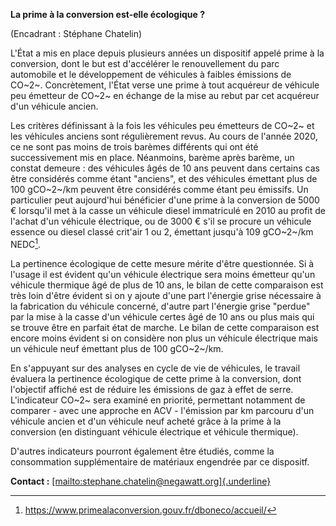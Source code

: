 **La prime à la conversion est-elle écologique ?**

(Encadrant : Stéphane Chatelin)

L'État a mis en place depuis plusieurs années un dispositif appelé prime
à la conversion, dont le but est d'accélérer le renouvellement du parc
automobile et le développement de véhicules à faibles émissions de
CO~2~. Concrètement, l'État verse une prime à tout acquéreur de véhicule
peu émetteur de CO~2~ en échange de la mise au rebut par cet acquéreur
d'un véhicule ancien.

Les critères définissant à la fois les véhicules peu émetteurs de CO~2~
et les véhicules anciens sont régulièrement revus. Au cours de l'année
2020, ce ne sont pas moins de trois barèmes différents qui ont été
successivement mis en place. Néanmoins, barème après barème, un constat
demeure : des véhicules âgés de 10 ans peuvent dans certains cas être
considérés comme étant "anciens", et des véhicules émettant plus de 100
gCO~2~/km peuvent être considérés comme étant peu émissifs. Un
particulier peut aujourd'hui bénéficier d'une prime à la conversion de
5000 € lorsqu'il met à la casse un véhicule diesel immatriculé en 2010
au profit de l'achat d'un véhicule électrique, ou de 3000 € s'il se
procure un véhicule essence ou diesel classé crit'air 1 ou 2, émettant
jusqu'à 109 gCO~2~/km NEDC[^1].

La pertinence écologique de cette mesure mérite d'être questionnée. Si à
l'usage il est évident qu'un véhicule électrique sera moins émetteur
qu'un véhicule thermique âgé de plus de 10 ans, le bilan de cette
comparaison est très loin d'être évident si on y ajoute d'une part
l'énergie grise nécessaire à la fabrication du véhicule concerné,
d'autre part l'énergie grise "perdue" par la mise à la casse d'un
véhicule certes âgé de 10 ans ou plus mais qui se trouve être en parfait
état de marche. Le bilan de cette comparaison est encore moins évident
si on considère non plus un véhicule électrique mais un véhicule neuf
émettant plus de 100 gCO~2~/km.

En s'appuyant sur des analyses en cycle de vie de véhicules, le travail
évaluera la pertinence écologique de cette prime à la conversion, dont
l'objectif affiché est de réduire les émissions de gaz à effet de serre.
L'indicateur CO~2~ sera examiné en priorité, permettant notamment de
comparer - avec une approche en ACV - l'émission par km parcouru d'un
véhicule ancien et d'un véhicule neuf acheté grâce à la prime à la
conversion (en distinguant véhicule électrique et véhicule thermique).

D'autres indicateurs pourront également être étudiés, comme la
consommation supplémentaire de matériaux engendrée par ce dispositf.

**Contact :**
[[mailto:stephane.chatelin\@negawatt.org]{.underline}](mailto:stephane.chatelin@negawatt.org)

[^1]: https://www.primealaconversion.gouv.fr/dboneco/accueil/
